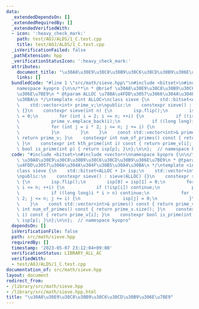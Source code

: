 ```yaml
---
data:
  _extendedDependsOn: []
  _extendedRequiredBy: []
  _extendedVerifiedWith:
  - icon: ':heavy_check_mark:'
    path: test/AOJ/ALDS/1_C.test.cpp
    title: test/AOJ/ALDS/1_C.test.cpp
  _isVerificationFailed: false
  _pathExtension: hpp
  _verificationStatusIcon: ':heavy_check_mark:'
  attributes:
    document_title: "\u30A8\u30E9\u30C8\u30B9\u30C6\u30CD\u30B9\u306E\u7BE9"
    links: []
  bundledCode: "#line 1 \"src/math/sieve.hpp\"\n#include <bitset>\n#include <vector>\n\
    namespace kyopro {\n\n/**\n * @brief \u30A8\u30E9\u30C8\u30B9\u30C6\u30CD\u30B9\
    \u306E\u7BE9\n * @tparam ALLOC \u78BA\u4FDD\u3057\u3066\u304A\u304F\u30B5\u30A4\
    \u30BA\n */\ntemplate <int ALLOC>\nclass sieve {\n    std::bitset<ALLOC + 1> isp;\n\
    \    std::vector<int> prime_v;\n\npublic:\n    constexpr sieve() : sieve(ALLOC)\
    \ {}\n    constexpr sieve(int n) {\n        isp.flip();\n        isp[0] = isp[1]\
    \ = 0;\n        for (int i = 2; i <= n; ++i) {\n            if (!isp[i]) continue;\n\
    \            prime_v.emplace_back(i);\n            if ((long long)i * i > n) continue;\n\
    \            for (int j = i * 2; j <= n; j += i) {\n                isp[j] = 0;\n\
    \            }\n        }\n    }\n    const std::vector<int>& primes() const {\
    \ return prime_v; }\n    constexpr int num_of_primes() const { return prime_v.size();\
    \ }\n    constexpr int kth_prime(int i) const { return prime_v[i]; }\n    constexpr\
    \ bool is_prime(int p) { return isp[p]; }\n};\n\n};  // namespace kyopro\n"
  code: "#include <bitset>\n#include <vector>\nnamespace kyopro {\n\n/**\n * @brief\
    \ \u30A8\u30E9\u30C8\u30B9\u30C6\u30CD\u30B9\u306E\u7BE9\n * @tparam ALLOC \u78BA\
    \u4FDD\u3057\u3066\u304A\u304F\u30B5\u30A4\u30BA\n */\ntemplate <int ALLOC>\n\
    class sieve {\n    std::bitset<ALLOC + 1> isp;\n    std::vector<int> prime_v;\n\
    \npublic:\n    constexpr sieve() : sieve(ALLOC) {}\n    constexpr sieve(int n)\
    \ {\n        isp.flip();\n        isp[0] = isp[1] = 0;\n        for (int i = 2;\
    \ i <= n; ++i) {\n            if (!isp[i]) continue;\n            prime_v.emplace_back(i);\n\
    \            if ((long long)i * i > n) continue;\n            for (int j = i *\
    \ 2; j <= n; j += i) {\n                isp[j] = 0;\n            }\n        }\n\
    \    }\n    const std::vector<int>& primes() const { return prime_v; }\n    constexpr\
    \ int num_of_primes() const { return prime_v.size(); }\n    constexpr int kth_prime(int\
    \ i) const { return prime_v[i]; }\n    constexpr bool is_prime(int p) { return\
    \ isp[p]; }\n};\n\n};  // namespace kyopro"
  dependsOn: []
  isVerificationFile: false
  path: src/math/sieve.hpp
  requiredBy: []
  timestamp: '2023-05-07 23:12:04+09:00'
  verificationStatus: LIBRARY_ALL_AC
  verifiedWith:
  - test/AOJ/ALDS/1_C.test.cpp
documentation_of: src/math/sieve.hpp
layout: document
redirect_from:
- /library/src/math/sieve.hpp
- /library/src/math/sieve.hpp.html
title: "\u30A8\u30E9\u30C8\u30B9\u30C6\u30CD\u30B9\u306E\u7BE9"
---
```

